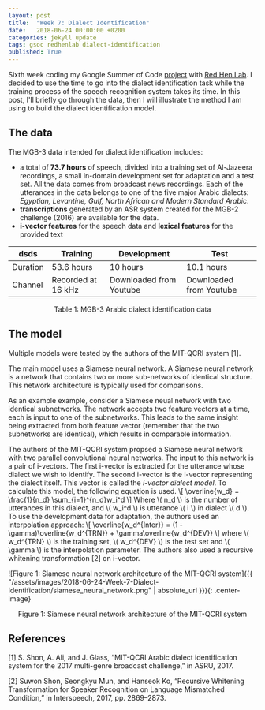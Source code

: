 ```yaml
---
layout: post
title:  "Week 7: Dialect Identification"
date:   2018-06-24 00:00:00 +0200
categories: jekyll update
tags: gsoc redhenlab dialect-identification
published: True
---
```


Sixth week coding my Google Summer of Code [project](https://summerofcode.withgoogle.com/projects/#5542722241298432) with [Red Hen Lab](www.redhenlab.org/). I decided to use the time to go into the dialect identification task while the training process of the speech recognition system takes its time. In this post, I'll briefly go through the data, then I will illustrate the method I am using to build the dialect identification model.

## The data
The MGB-3 data intended for dialect identification includes:

 - a total of **73.7 hours** of speech, divided into a training set of Al-Jazeera recordings, a small in-domain development set for adaptation and a test set. All the data comes from broadcast news recordings. Each of the utterances in the data belongs to one of the five major Arabic dialects: *Egyptian, Levantine, Gulf, North African and Modern Standard Arabic*.
 - **transcriptions** generated by an ASR system created for the MGB-2 challenge (2016) are available for the data.
 - **i-vector features** for the speech data and **lexical features** for the provided text

| dsds | Training | Development | Test |
|------|----------|-------------|-----|
| Duration | 53.6 hours |  10 hours | 10.1 hours |
| Channel | Recorded at 16 kHz | Downloaded from Youtube | Downloaded from Youtube |

<center>
Table 1: MGB-3 Arabic dialect identification data
</center>

## The model

Multiple models were tested by the authors of the MIT-QCRI system [1].

The main model uses a Siamese neural network. A Siamese neural network is a network that contains two or more sub-networks of identical structure. This network architecture is typically used for comparisons.

As an example example, consider a Siamese neual network with two identical subnetworks. The network accepts two feature vectors at a time, each is input to one of the subnetworks. This leads to the same insight being extracted from both feature vector (remember that the two subnetworks are identical), which results in comparable information.

The authors of the MIT-QCRI system propsed a Siamese neural network with two parallel convolutional neural networks. The input to this network is a pair of i-vectors. The first i-vector is extracted for the utterance whose dialect we wish to identify. The second i-vector is the i-vector representing the dialect itself. This vector is called the *i-vector dialect model*. To calculate this model, the following equation is used.
\\[ \overline{w_d} = \frac{1}{n_d} \sum_{i=1}^{n_d}w_i^d \\]
Where \\( n_d \\) is the number of utterances in this dialect, and \\( w_i^d \\) is utterance \\( i \\) in dialect \\( d \\). To use the development data for adaptation, the authors used an interpolation approach:
\\[ \overline{w_d^{Inter}} = (1 - \gamma)\overline{w_d^{TRN}} + \gamma\overline{w_d^{DEV}} \\]
where \\( w_d^{TRN} \\) is the training set, \\( w_d^{DEV} \\) is the test set and \\( \gamma \\) is the interpolation parameter. The authors also used a recursive whitening transformation [2] on i-vector.

![Figure 1: Siamese neural network architecture of the MIT-QCRI system]({{ "/assets/images/2018-06-24-Week-7-Dialect-Identification/siamese_neural_network.png" | absolute_url }}){: .center-image}

<center> Figure 1: Siamese neural network architecture of the MIT-QCRI system </center>

## References

[1] S. Shon, A. Ali, and J. Glass, “MIT-QCRI Arabic dialect identification system for the 2017 multi-genre broadcast challenge,” in ASRU, 2017.

[2] Suwon Shon, Seongkyu Mun, and Hanseok Ko, “Recursive Whitening Transformation for Speaker Recognition on Language Mismatched Condition,” in Interspeech, 2017, pp. 2869–2873.